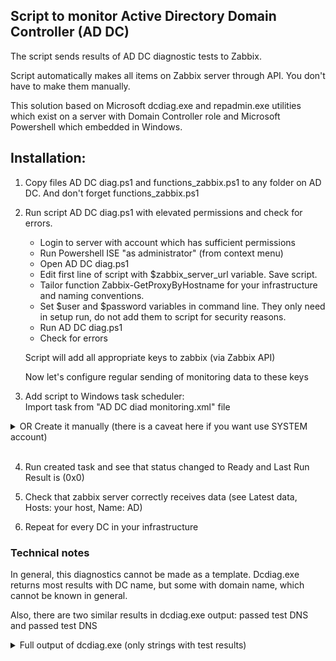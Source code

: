 ## Script to monitor Active Directory Domain Controller (AD DC)

The script sends results of AD DC diagnostic tests to Zabbix.

Script automatically makes all items on Zabbix server through API. You don't have to make them manually.

This solution based on Microsoft dcdiag.exe and repadmin.exe utilities which exist on a server with Domain Controller role and Microsoft Powershell which embedded in Windows.


## Installation:

1. Copy files AD DC diag.ps1 and functions_zabbix.ps1 to any folder on AD DC. And don't forget functions_zabbix.ps1

2. Run script AD DC diag.ps1 with elevated permissions and check for errors.<br>
    - Login to server with account which has sufficient permissions
    - Run Powershell ISE "as administrator" (from context menu)
    - Open AD DC diag.ps1
    - Edit first line of script with $zabbix_server_url variable. Save script.
    - Tailor function Zabbix-GetProxyByHostname for your infrastructure and naming conventions.
    - Set $user and $password variables in command line. They only need in setup run, do not add them to script for security reasons. 
    - Run AD DC diag.ps1
    - Check for errors

    Script will add all appropriate keys to zabbix (via Zabbix API)
    
    Now let's configure regular sending of monitoring data to these keys

3. Add script to Windows task scheduler:<br>
   Import task from "AD DC diad monitoring.xml" file
<details>
    <summary>
        OR Create it manually (there is a caveat here if you want use SYSTEM account)
    </summary>
    "Create Task.."

   - In General tab:<br>
	Name: enter any task name as you wish. For instance: "AD DC diag monitoring"

   "When running the task, use the following user account:"<br>
	Enter account with sufficient permissions for reading AD DC data<br>
	DO NOT set chechbox "Do not store password"<br>
	Just for information, NT AUTHORITY/SYSTEM will work ok, but you cannot choose it from task scheduler on AD DCs
	
   - "Run whether user is logged on or not"

     - "Run with highest privileges"

     - Configure for: set latest version


     - In Triggers tab:<br>
        "New..."
	
        Begin task: On a schedule (default)<br>
        One time (default)<br>
        Repeat task every: 5 minutes (it is the minimum. You can set another value if you like)<br>
        For a duration of: Indefinitely<br>
        Stop task if it runs longer than: 30 minutes (this is optional parameter, just in case)<br>
        Enabled (default)

     - In Actions tab:<br>
        "New..."

        Action: Start a program<br>
        Program/script: Powershell.exe<br>
        (or: C:\Windows\System32\WindowsPowerShell\v1.0\powershell.exe)<br>
        Add arguments (optional): -NoProfile -ExecutionPolicy Bypass -File "c:\zabbix\scripts\AD DC diag.ps1" -Mode "Scheduler"<br>
        (edit path to script here. And this is NOT optional :-) )<br>

     - In Settings tab:<br>
	Stop the task if it runs longer than: 1 hour (this is optional parameter, just in case)

   After clicking OK don't forget to enter (correct!) password to account. (Of course, if you entered NT AUTHORITY/SYSTEM, you will not be prompted for password)
</details>
<br>

4. Run created task and see that status changed to Ready and Last Run Result is (0x0)

5. Check that zabbix server correctly receives data (see Latest data, Hosts: your host, Name: AD)

6. Repeat for every DC in your infrastructure

### Technical notes

In general, this diagnostics cannot be made as a template. Dcdiag.exe returns most results with DC name, but some with domain name, which cannot be known in general.

Also, there are two similar results in dcdiag.exe output:
<DC> passed test DNS
and
<DOMAIN> passed test DNS

<details>
    <summary>
        Full output of dcdiag.exe (only strings with test results)
    </summary>
         <pre>	
         ......................... &ltDC> passed test Connectivity
         ......................... &ltDC> passed test Advertising
         ......................... &ltDC> passed test CheckSecurityError
         ......................... &ltDC> passed test CutoffServers
         ......................... &ltDC> passed test FrsEvent
         ......................... &ltDC> passed test DFSREvent
         ......................... &ltDC> passed test SysVolCheck
         ......................... &ltDC> passed test FrsSysVol
         ......................... &ltDC> passed test KccEvent
         ......................... &ltDC> passed test KnowsOfRoleHolders
         ......................... &ltDC> passed test MachineAccount
         ......................... &ltDC> passed test NCSecDesc
         ......................... &ltDC> passed test NetLogons
         ......................... &ltDC> passed test ObjectsReplicated
         ......................... &ltDC> passed test Replications
         ......................... &ltDC> passed test RidManager
         ......................... &ltDC> passed test Services
         ......................... &ltDC> passed test SystemLog
         ......................... &ltDC> passed test Topology
         ......................... &ltDC> passed test VerifyReferences
         ......................... &ltDC> passed test VerifyReplicas
         ......................... &ltDC> passed test DNS
         ......................... ForestDnsZones passed test CheckSDRefDom
         ......................... DomainDnsZones passed test CheckSDRefDom
         ......................... Schema passed test CheckSDRefDom
         ......................... Schema passed test CrossRefValidation
         ......................... Configuration passed test CheckSDRefDom
         ......................... Configuration passed test CrossRefValidation
         ......................... &ltDOMAIN> passed test CheckSDRefDom
         ......................... &ltDOMAIN> passed test CrossRefValidation
         ......................... &ltDOMAIN> passed test DNS
         ......................... &ltDOMAIN> passed test LocatorCheck
         ......................... &ltDOMAIN> passed test FsmoCheck
         ......................... &ltDOMAIN> passed test Intersite
	 </pre>
</details>
